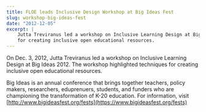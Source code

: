 ```yaml
---
title: FLOE leads Inclusive Design Workshop at Big Ideas Fest
slug: workshop-big-ideas-fest
date: "2012-12-05"
excerpt: |
    Jutta Treviranus led a workshop on Inclusive Learning Design at Big Ideas 2012. The workshop highlighted techniques
    for creating inclusive open educational resources.
---
```


On <time datetime="2012-12-03">Dec. 3, 2012</time>, Jutta Treviranus led a workshop on Inclusive Learning Design
at Big Ideas 2012. The workshop highlighted techniques for creating inclusive open educational resources.

Big Ideas is an annual conference that brings together teachers, policy makers, researchers, eduprenuers, students, and
funders who are championing the transformation of K-20 education. For information, visit
[http://www.bigideasfest.org/fests](https://www.bigideasfest.org/fests)
